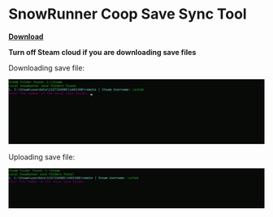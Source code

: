 # SnowRunner Coop Save Sync Tool

[**Download**](https://github.com/Lezhek/SCSST/releases)

**Turn off Steam cloud if you are downloading save files**



Downloading save file:


![My GIF](https://github.com/Lezhek/SCSST/blob/main/Download.gif?raw=true)



Uploading save file:



![My GIF](https://github.com/Lezhek/SCSST/blob/main/Upload.gif?raw=true)
